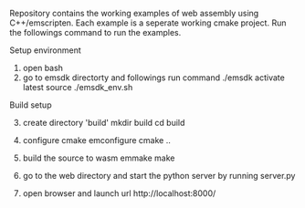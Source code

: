 Repository contains the working examples of web assembly using C++/emscripten.
Each example is a seperate working cmake project. Run the followings command to run the examples.

Setup environment

1. open bash
2. go to emsdk directorty and followings run command
    ./emsdk activate latest
    source ./emsdk_env.sh
    
Build setup

3. create directory 'build' 
    mkdir build
    cd build

4. configure cmake
    emconfigure cmake .. 

5. build the source to wasm
    emmake make
    
6. go to the web directory and start the python server by running server.py

7. open browser and launch url http://localhost:8000/
